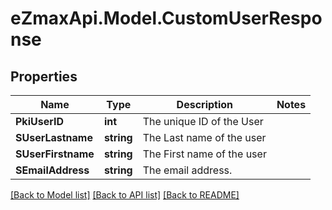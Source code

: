 
# eZmaxApi.Model.CustomUserResponse

## Properties

Name | Type | Description | Notes
------------ | ------------- | ------------- | -------------
**PkiUserID** | **int** | The unique ID of the User | 
**SUserLastname** | **string** | The Last name of the user | 
**SUserFirstname** | **string** | The First name of the user | 
**SEmailAddress** | **string** | The email address. | 

[[Back to Model list]](../README.md#documentation-for-models)
[[Back to API list]](../README.md#documentation-for-api-endpoints)
[[Back to README]](../README.md)

